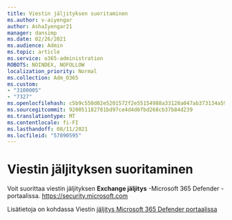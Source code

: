 ```yaml
---
title: Viestin jäljityksen suoritaminen
ms.author: v-aiyengar
author: AshaIyengar21
manager: dansimp
ms.date: 02/26/2021
ms.audience: Admin
ms.topic: article
ms.service: o365-administration
ROBOTS: NOINDEX, NOFOLLOW
localization_priority: Normal
ms.collection: Adm_O365
ms.custom:
- "3100005"
- "7327"
ms.openlocfilehash: c5b9c550d02e5201572f2e55154988a33128a047ab373134a59188f6ab59820b
ms.sourcegitcommit: 920051182781bd97ce4d4d6fbd268cb37b84d239
ms.translationtype: MT
ms.contentlocale: fi-FI
ms.lasthandoff: 08/11/2021
ms.locfileid: "57890595"
---
```

# <a name="run-a-message-trace"></a>Viestin jäljityksen suoritaminen

Voit suorittaa viestin jäljityksen **Exchange jäljitys** -Microsoft 365 Defender -portaalissa. <https://security.microsoft.com>

Lisätietoja on kohdassa Viestin [jäljitys Microsoft 365 Defender portaalissa](https://docs.microsoft.com/microsoft-365/security/office-365-security/message-trace-scc)
